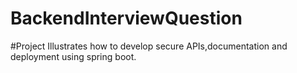 # BackendInterviewQuestion 
#Project Illustrates how to develop secure APIs,documentation and deployment using spring boot.
